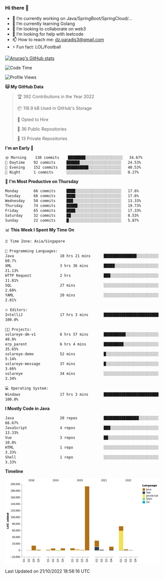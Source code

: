 ### Hi there 👋

- 🔭 I’m currently working on Java/SpringBoot/SpringCloud/...
- 🌱 I’m currently learning Golang
- 👯 I’m looking to collaborate on web3
- 🤔 I’m looking for help with leetcode
- 📫 How to reach me: dz.paradis3@gmail.com
- ⚡ Fun fact: LOL/Football

[![Anurag's GitHub stats](https://github-readme-stats.vercel.app/api?username=xiumu2017&show_icons=true&theme=radical)](https://github.com/anuraghazra/github-readme-stats)

<!--
**xiumu2017/xiumu2017** is a ✨ _special_ ✨ repository because its `README.md` (this file) appears on your GitHub profile.

Here are some ideas to get you started:

- 🔭 I’m currently working on ...
- 🌱 I’m currently learning ...
- 👯 I’m looking to collaborate on ...
- 🤔 I’m looking for help with ...
- 💬 Ask me about ...
- 📫 How to reach me: ...
- 😄 Pronouns: ...
- ⚡ Fun fact: ...
-->

<!--START_SECTION:waka-->
![Code Time](http://img.shields.io/badge/Code%20Time-880%20hrs-blue)

![Profile Views](http://img.shields.io/badge/Profile%20Views-0-blue)

**🐱 My GitHub Data** 

> 🏆 392 Contributions in the Year 2022
 > 
> 📦 116.9 kB Used in GitHub's Storage 
 > 
> 💼 Opted to Hire
 > 
> 📜 36 Public Repositories 
 > 
> 🔑 13 Private Repositories  
 > 
**I'm an Early 🐤** 

```text
🌞 Morning    130 commits    ████████░░░░░░░░░░░░░░░░░   34.67% 
🌆 Daytime    92 commits     ██████░░░░░░░░░░░░░░░░░░░   24.53% 
🌃 Evening    152 commits    ██████████░░░░░░░░░░░░░░░   40.53% 
🌙 Night      1 commits      ░░░░░░░░░░░░░░░░░░░░░░░░░   0.27%

```
📅 **I'm Most Productive on Thursday** 

```text
Monday       66 commits     ████░░░░░░░░░░░░░░░░░░░░░   17.6% 
Tuesday      66 commits     ████░░░░░░░░░░░░░░░░░░░░░   17.6% 
Wednesday    50 commits     ███░░░░░░░░░░░░░░░░░░░░░░   13.33% 
Thursday     74 commits     █████░░░░░░░░░░░░░░░░░░░░   19.73% 
Friday       65 commits     ████░░░░░░░░░░░░░░░░░░░░░   17.33% 
Saturday     32 commits     ██░░░░░░░░░░░░░░░░░░░░░░░   8.53% 
Sunday       22 commits     █░░░░░░░░░░░░░░░░░░░░░░░░   5.87%

```


📊 **This Week I Spent My Time On** 

```text
⌚︎ Time Zone: Asia/Singapore

💬 Programming Languages: 
Java                     10 hrs 21 mins      ███████████████░░░░░░░░░░   60.7% 
XML                      3 hrs 36 mins       █████░░░░░░░░░░░░░░░░░░░░   21.13% 
HTTP Request             2 hrs               ███░░░░░░░░░░░░░░░░░░░░░░   11.81% 
SQL                      27 mins             ░░░░░░░░░░░░░░░░░░░░░░░░░   2.68% 
YAML                     20 mins             ░░░░░░░░░░░░░░░░░░░░░░░░░   2.01%

🔥 Editors: 
IntelliJ                 17 hrs 3 mins       █████████████████████████   100.0%

🐱‍💻 Projects: 
solareye-dm-v1           6 hrs 57 mins       ██████████░░░░░░░░░░░░░░░   40.8% 
erp_parent               6 hrs 4 mins        █████████░░░░░░░░░░░░░░░░   35.65% 
solareye-demo            52 mins             █░░░░░░░░░░░░░░░░░░░░░░░░   5.14% 
solareye-message         37 mins             █░░░░░░░░░░░░░░░░░░░░░░░░   3.66% 
solareye                 34 mins             ░░░░░░░░░░░░░░░░░░░░░░░░░   3.34%

💻 Operating System: 
Windows                  17 hrs 3 mins       █████████████████████████   100.0%

```

**I Mostly Code in Java** 

```text
Java                     20 repos            ████████████████░░░░░░░░░   66.67% 
JavaScript               4 repos             ███░░░░░░░░░░░░░░░░░░░░░░   13.33% 
Vue                      3 repos             ██░░░░░░░░░░░░░░░░░░░░░░░   10.0% 
HTML                     1 repo              ░░░░░░░░░░░░░░░░░░░░░░░░░   3.33% 
Shell                    1 repo              ░░░░░░░░░░░░░░░░░░░░░░░░░   3.33%

```


**Timeline**

![Chart not found](https://raw.githubusercontent.com/xiumu2017/xiumu2017/main/charts/bar_graph.png) 


 Last Updated on 21/10/2022 18:58:16 UTC
<!--END_SECTION:waka-->
